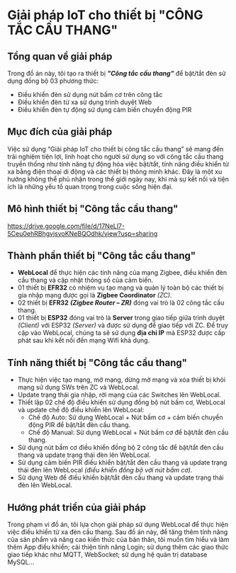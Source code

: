 # Giải pháp IoT cho thiết bị "CÔNG TẮC CẦU THANG"
## Tổng quan về giải pháp
Trong đồ án này, tôi tạo ra thiết bị ***"Công tắc cầu thang"*** để bật/tắt đèn sử dụng đồng bộ 03 phương thức: 
- Điều khiển đèn sử dụng nút bấm cơ trên công tắc
- Điều khiển đèn từ xa sử dụng trình duyệt Web
- Điều khiển đèn tự động sử dụng cảm biến chuyển động PIR
## Mục đích của giải pháp
 Việc sử dụng “Giải pháp IoT cho thiết bị công tắc cầu thang” sẽ mang đến trải nghiệm tiện lợi, linh hoạt cho người sử dụng so với công tắc cầu thang truyền thống như tính năng tự động hóa việc bật/tắt, tính năng điều khiển từ xa bằng điện thoại di động và các thiết bị thông minh khác. Đây là một xu hướng không thể phủ nhận trong thế giới ngày nay, khi mà sự kết nối và tiện ích là những yếu tố quan trọng trong cuộc sống hiện đại.
 ## Mô hình thiết bị "Công tắc cầu thang"
https://drive.google.com/file/d/17NeLl7-5Ceu0ehRBhgvjsyoKNeBQOdhk/view?usp=sharing
## Thành phần thiết bị "Công tắc cầu thang"
- **WebLocal** để thực hiện các tính năng của mạng Zigbee, điều khiển đèn cầu thang và cập nhật thông số của cảm biến.
- 01 thiết bị **EFR32** có nhiệm vụ tạo mạng và quản lý toàn bộ các thiết bị gia nhập mạng được gọi là **Zigbee Coordinator** *(ZC)*. 
- 02 thiết bị **EFR32** ***(Zigbee Router – ZR)*** đóng vai trò là 02 công tắc cầu thang.
- 01 thiết bị **ESP32** đóng vai trò là **Server** trong giao tiếp giữa trình duyệt *(Client)* với ESP32 *(Server)* và được sử dụng để giao tiếp với ZC. Để truy cập vào WebLocal, chúng ta sẽ sử dụng **địa chỉ IP** mà ESP32 được cấp phát sau khi kết nối đến mạng Wifi khả dụng.
## Tính năng thiết bị "Công tắc cầu thang"
- Thực hiện việc tạo mạng, mở mạng, dừng mở mạng và xóa thiết bị khỏi mạng sử dụng SWs trên ZC và WebLocal.
- Update trạng thái gia nhập, rời mạng của các Switches lên WebLocal.
- Thiết lập 02 chế độ điều khiển sử dụng đồng bộ nút bấm cơ, WebLocal và update chế độ điều khiển lên WebLocal:
    - Chế độ Auto: Sử dụng WebLocal + Nút bấm cơ + cảm biến chuyển động PIR để bật/tắt đèn cầu thang.
    - Chế độ Manual: Sử dụng WebLocal + Nút bấm cơ để bật/tắt đèn cầu thang.
- Sử dụng nút bấm cơ điều khiển đồng bộ 2 công tắc để bật/tắt đèn cầu thang và update trạng thái đèn lên WebLocal.
- Sử dụng cảm biến PIR điều khiển bật/tắt đèn cầu thang và update trạng thái đèn lên WebLocal *(điều khiển đồng bộ với nút bấm cơ).*
- Sử dụng Web để điều khiển bật/tắt đèn cầu thang và update trạng thái đèn lên WebLocal.
## Hướng phát triển của giải pháp
Trong phạm vi đồ án, tôi lựa chọn giải pháp sử dụng WebLocal để thực hiện việc điều khiển từ xa đèn cầu thang. Sau đồ án này, để tăng thêm tính năng của sản phẩm và nâng cao kiến thức của bản thân, tôi muốn tìm hiểu và làm thêm App điều khiển; cải thiện tính năng Login; sử dụng thêm các giao thức giao tiếp khác như MQTT, WebSocket; sử dụng hệ quản trị database MySQL...

